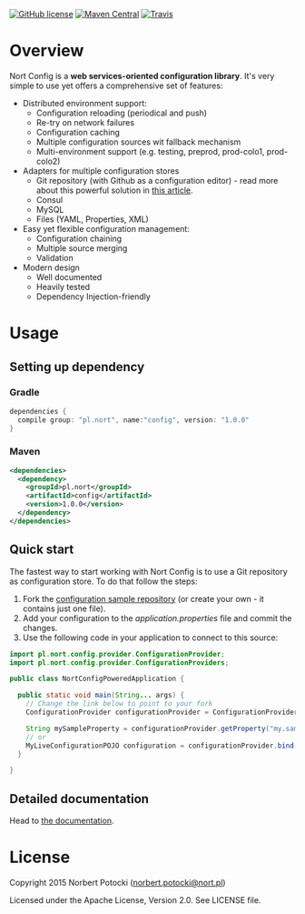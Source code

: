 [![GitHub license](https://img.shields.io/github/license/nort/config.svg)](https://github.com/nort/config/blob/master/LICENSE)
[![Maven Central](https://img.shields.io/maven-central/v/pl.nort/config.svg)]()
[![Travis](https://img.shields.io/travis/nort/config.svg)](https://travis-ci.org/nort/config)

# Overview
Nort Config is a **web services-oriented configuration library**. It's very simple to use yet offers a comprehensive set of features:
* Distributed environment support:
    * Configuration reloading (periodical and push)
    * Re-try on network failures
    * Configuration caching
    * Multiple configuration sources wit fallback mechanism
    * Multi-environment support (e.g. testing, preprod, prod-colo1, prod-colo2)
* Adapters for multiple configuration stores
    * Git repository (with Github as a configuration editor) - read more about this powerful solution in [this article]().
    * Consul 
    * MySQL
    * Files (YAML, Properties, XML)
* Easy yet flexible configuration management:
    * Configuration chaining
    * Multiple source merging
    * Validation
* Modern design
    * Well documented
    * Heavily tested
    * Dependency Injection-friendly

# Usage

## Setting up dependency
### Gradle
```groovy
dependencies {
  compile group: "pl.nort", name:"config", version: "1.0.0"
}
```

### Maven
```xml
<dependencies>
  <dependency>
    <groupId>pl.nort</groupId>
    <artifactId>config</artifactId>
    <version>1.0.0</version>
  </dependency>
</dependencies>
```

## Quick start
The fastest way to start working with Nort Config is to use a Git repository as configuration store. To do that follow the steps:

1. Fork the [configuration sample repository](https://github.com/nort/config-git-sample-config) (or create your own - it contains just one file).
2. Add your configuration to the *application.properties* file and commit the changes.
3. Use the following code in your application to connect to this source:
```Java
import pl.nort.config.provider.ConfigurationProvider;
import pl.nort.config.provider.ConfigurationProviders;

public class NortConfigPoweredApplication {

  public static void main(String... args) {
    // Change the link below to point to your fork
    ConfigurationProvider configurationProvider = ConfigurationProviders.backedByGit("https://github.com/nort/config-git-sample-config.git");

    String mySampleProperty = configurationProvider.getProperty("my.sample.property");
    // or
    MyLiveConfigurationPOJO configuration = configurationProvider.bind("my.changing.config", MyLiveConfigurationPOJO.class);
  }

}
```

## Detailed documentation
Head to [the documentation](https://github.com/pages/nort/config).

# License
Copyright 2015 Norbert Potocki (norbert.potocki@nort.pl)

Licensed under the Apache License, Version 2.0. See LICENSE file.
